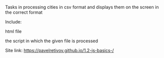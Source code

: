 Tasks in processing cities in csv format and displays them on the screen in the correct format 

Include:

html file

the script in which the given file is processed 

Site link: https://pavelretivov.github.io/1.2-js-basics-/
